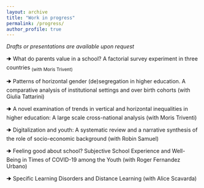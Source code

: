 ```yaml
---
layout: archive
title: "Work in progress"
permalink: /progress/
author_profile: true
---
```


_Drafts or presentations are available upon request_

🠊 What do parents value in a school? A factorial survey experiment in three countries <sub>(with Moris Trivent)</sub>

🠊 Patterns of horizontal gender (de)segregation in higher education. A comparative analysis of institutional settings and over birth cohorts (with Giulia Tattarini)

🠊 A novel examination of trends in vertical and horizontal inequalities in higher education: A large scale cross-national analysis (with Moris Triventi)

🠊 Digitalization and youth: A systematic review and a narrative synthesis of the role of socio-economic background (with Robin Samuel)

🠊 Feeling good about school? Subjective School Experience and Well-Being in Times of COVID-19 among the Youth (with Roger Fernandez Urbano)

🠊 Specific Learning Disorders and Distance Learning (with Alice Scavarda)


